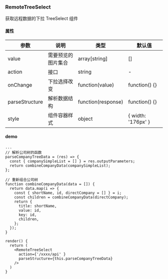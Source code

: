 ### RemoteTreeSelect
获取远程数据的下拉 TreeSelect 组件

#### 属性
参数 | 说明 | 类型 | 默认值
-|-|-|-
value | 需要预览的图片集合 | array[string] | []
action | 接口 | string | -
onChange | 下拉选择改变 | function(value) | function() {}
parseStructure | 解析数据结构 | function(response) | function() {}
style | 组件容器样式 | object | { width: '176px' }

#### demo
```
...
// 解析公司树的函数
parseCompanyTreeData = (res) => {
  const { companySimpleList = [] } = res.outputParameters;
  return combineCompanyData(companySimpleList);
};

// 重新组合公司树
function combineCompanyData(data = []) {
  return data.map(i => {
    const { shortName, id, directCompany = [] } = i;
    const children = combineCompanyData(directCompany);
    return {
      title: shortName,
      value: id,
      key: id,
      children,
    };
  });
}

render() {
  return (
    <RemoteTreeSelect
      action={'/xxxx/api' }
      parseStructure={this.parseCompanyTreeData}
    />
  )
}
```
